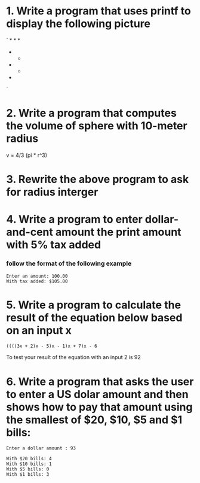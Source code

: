 # 1. Write a program that uses printf to display the following picture

`
       *
      *
     *
*   *
 * *
  *
`

# 2. Write a program that computes the volume of sphere with 10-meter radius
v = 4/3 (pi * r^3)

# 3. Rewrite the above program to ask for radius interger
# 4. Write a program to enter dollar-and-cent amount the print amount with 5% tax added
### follow the format of the following example
```
Enter an amount: 100.00
With tax added: $105.00
```

# 5. Write a program to calculate the result of the equation below based on an input x
`((((3x + 2)x - 5)x - 1)x + 7)x - 6`

To test your result of the equation with an input 2 is 92


# 6. Write a program that asks the user to enter a US dolar amount and then shows how to pay that amount using the smallest of $20, $10, $5 and $1 bills:

```
Enter a dollar amount : 93

With $20 bills: 4
With $10 bills: 1
With $5 bills: 0
With $1 bills: 3
```

